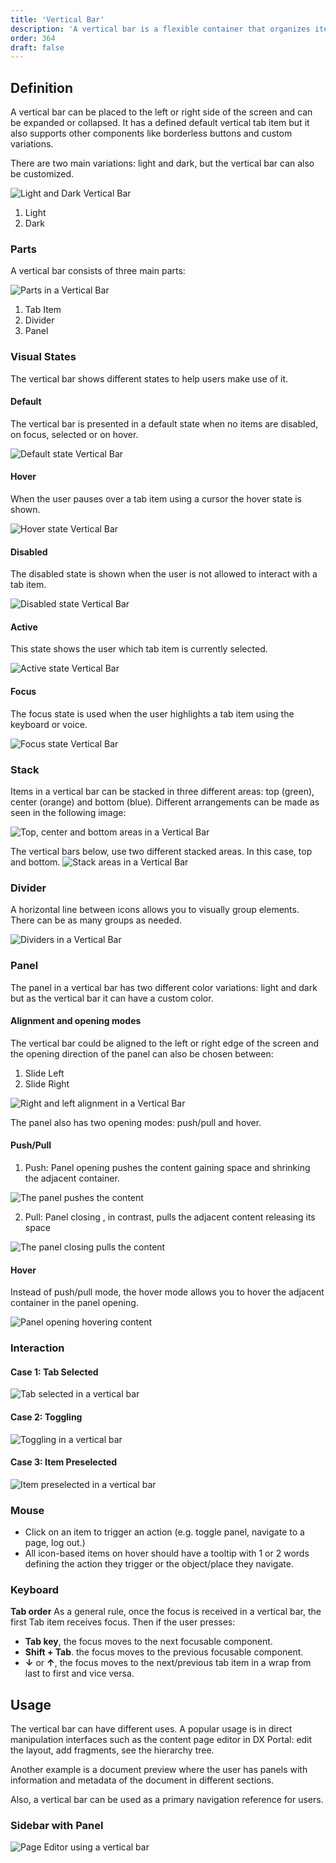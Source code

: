 ```yaml
---
title: 'Vertical Bar'
description: 'A vertical bar is a flexible container that organizes items vertically.'
order: 364
draft: false
---
```


## Definition
 
A vertical bar can be placed to the left or right side of the screen and can be expanded or collapsed. It has a defined default vertical tab item but it also supports other components like borderless buttons and custom variations.

There are two main variations: light and dark, but the vertical bar can also be customized.

![Light and Dark Vertical Bar](/images/lexicon/LightDarkCustomVerticalBar.png)

1. Light 
2. Dark

### Parts
A vertical bar consists of three main parts:

![Parts in a Vertical Bar](/images/lexicon/PartsInAVerticalBar.png)

1. Tab Item
2. Divider
3. Panel

### Visual States
The vertical bar shows different states to help users make use of it.
#### Default
The vertical bar is presented in a default state when no items are disabled, on focus, selected or on hover.

![Default state Vertical Bar](/images/lexicon/DefaultStateVerticalBar.png)

#### Hover
When the user pauses over a tab item using a cursor the hover state is shown.

![Hover state Vertical Bar](/images/lexicon/HoverStateVerticalBar.png)

#### Disabled
The disabled state is shown when the user is not allowed to interact with a tab item.

![Disabled state Vertical Bar](/images/lexicon/DisabledStateVerticalBar.png)

#### Active
This state shows the user which tab item is currently selected.

![Active state Vertical Bar](/images/lexicon/ActiveStateVerticalBar.png)

#### Focus
The focus state is used when the user highlights a tab item using the keyboard or voice.

![Focus state Vertical Bar](/images/lexicon/FocusStateVerticalBar.png)

### Stack
Items in a vertical bar can be stacked in three different areas: top (green), center (orange) and bottom (blue). Different arrangements can be made as seen in the following image:

![Top, center and bottom areas in a Vertical Bar](/images/lexicon/AreasVerticalBar.png)

The vertical bars below, use two different stacked areas. In this case, top and bottom.
![Stack areas in a Vertical Bar](/images/lexicon/TopAndBottomAlignVerticalBar.png)

### Divider
A horizontal line between icons allows you to visually group elements. There can be as many groups as needed.

![Dividers in a Vertical Bar](/images/lexicon/DividerVerticalBar.png)

### Panel
The panel in a vertical bar has two different color variations: light and dark but as the vertical bar it can have a custom color.

#### Alignment and opening modes
The vertical bar could be aligned to the left or right edge of the screen and the opening direction of the panel can also be chosen between:

1. Slide Left
2. Slide Right 

![Right and left alignment in a Vertical Bar](/images/lexicon/AlignmentVerticalBar.png)

The panel also has two opening modes: push/pull and hover.

#### Push/Pull
1. Push: Panel opening pushes the content gaining space and shrinking the adjacent container.

![The panel pushes the content](/images/lexicon/PushVerticalBar.png)

2. Pull: Panel closing , in contrast, pulls the adjacent content releasing its space

![The panel closing pulls the content](/images/lexicon/PullVerticalBar.png)

#### Hover
Instead of push/pull mode, the hover mode allows you to hover the adjacent container in the panel opening.

![Panel opening hovering content](/images/lexicon/HoverVerticalBar.png)


### Interaction

#### Case 1: Tab Selected
![Tab selected in a vertical bar](/images/lexicon/TabSelectedVerticalBar.png)

#### Case 2: Toggling
![Toggling in a vertical bar](/images/lexicon/TogglingVerticalBar.png)

#### Case 3: Item Preselected
![Item preselected in a vertical bar](/images/lexicon/ItemPreselectedVerticalBar.png)

### Mouse
- Click on an item to trigger an action (e.g. toggle panel, navigate to a page, log out.)
- All icon-based items on hover should have a tooltip with 1 or 2 words defining the action they trigger or the object/place they navigate.

### Keyboard
**Tab order**
As a general rule, once the focus is received in a vertical bar, the first Tab item receives focus. Then if the user presses:
- **Tab key**, the focus moves to the next focusable component.
- **Shift + Tab**. the focus moves to the previous focusable component.
- **↓** or **↑**, the focus moves to the next/previous tab item in a wrap from last to first and vice versa.

## Usage
The vertical bar can have different uses. A popular usage is in direct manipulation interfaces such as the content page editor in DX Portal: edit the layout, add fragments, see the hierarchy tree. 

Another example is a document preview where the user has panels with information and metadata of the document in different sections.

Also, a vertical bar can be used  as a primary navigation reference for users.

### Sidebar with Panel
![Page Editor using a vertical bar](/images/lexicon/SidebarWithPanel.png)